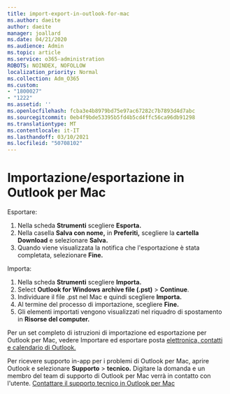 ```yaml
---
title: import-export-in-outlook-for-mac
ms.author: daeite
author: daeite
manager: joallard
ms.date: 04/21/2020
ms.audience: Admin
ms.topic: article
ms.service: o365-administration
ROBOTS: NOINDEX, NOFOLLOW
localization_priority: Normal
ms.collection: Adm_O365
ms.custom:
- "1800027"
- "1222"
ms.assetid: ''
ms.openlocfilehash: fcba3e4b8979bd75e97ac67282c7b7893d4d7abc
ms.sourcegitcommit: 0eb4f9bde53395b5fd4b5cd4ffc56ca96db91298
ms.translationtype: MT
ms.contentlocale: it-IT
ms.lasthandoff: 03/10/2021
ms.locfileid: "50708102"
---
```

# <a name="importexport-in-outlook-for-mac"></a>Importazione/esportazione in Outlook per Mac 

Esportare:
1. Nella scheda **Strumenti** scegliere **Esporta.**
2. Nella casella **Salva con nome,** in **Preferiti,** scegliere la **cartella Download** e selezionare **Salva.**
3. Quando viene visualizzata la notifica che l'esportazione è stata completata, selezionare **Fine.**

Importa:
1. Nella scheda **Strumenti** scegliere **Importa.**
2. Select **Outlook for Windows archive file (.pst)**  >  **Continue**.
3. Individuare il file .pst nel Mac e quindi scegliere **Importa.**
4. Al termine del processo di importazione, scegliere **Fine.**
5. Gli elementi importati vengono visualizzati nel riquadro di spostamento in **Risorse del computer.**

Per un set completo di istruzioni di importazione ed esportazione per Outlook per Mac, vedere Importare ed esportare posta [elettronica, contatti e calendario di Outlook.](https://support.office.com/article/92577192-3881-4502-b79d-c3bbada6c8ef#ID0EAACAAA=Mac) 

Per ricevere supporto in-app per i problemi di Outlook per Mac, aprire Outlook e selezionare **Supporto**  >  **tecnico.** Digitare la domanda e un membro del team di supporto di Outlook per Mac verrà in contatto con l'utente. [Contattare il supporto tecnico in Outlook per Mac](https://support.microsoft.com/office/contact-support-within-outlook-for-mac-d0410177-8e65-4487-93f7-206a3a3d71a8)
